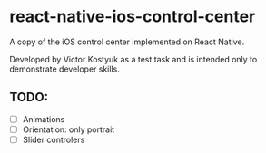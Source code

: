 # react-native-ios-control-center

A copy of the iOS control center implemented on React Native.

Developed by Victor Kostyuk as a test task and is intended only to demonstrate developer skills.

## TODO:

- [ ] Animations
- [ ] Orientation: only portrait
- [ ] Slider controlers
